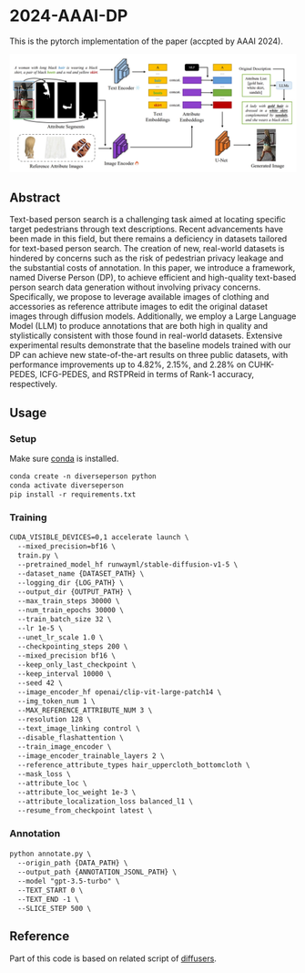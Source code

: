 # 2024-AAAI-DP
This is the pytorch implementation of the paper (accpted by AAAI 2024).

<img src='figure/model.png'>

## Abstract
Text-based person search is a challenging task aimed at locating specific target pedestrians through text descriptions. Recent advancements have been made in this field, but there remains a deficiency in datasets tailored for text-based person search. The creation of new, real-world datasets is hindered by concerns such as the risk of pedestrian privacy leakage and the substantial costs of annotation. In this paper, we introduce a framework, named Diverse Person (DP), to achieve efficient and high-quality text-based person search data generation without involving privacy concerns. Specifically, we propose to leverage available images of clothing and accessories as reference attribute images to edit the original dataset images through diffusion models. Additionally, we employ a Large Language Model (LLM) to produce annotations that are both high in quality and stylistically consistent with those found in real-world datasets. Extensive experimental results demonstrate that the baseline models trained with our DP can achieve new state-of-the-art results on three public datasets, with performance improvements up to 4.82%, 2.15%, and 2.28% on CUHK-PEDES, ICFG-PEDES, and RSTPReid in terms of Rank-1 accuracy, respectively.

## Usage
### Setup
Make sure [conda](https://www.anaconda.com/distribution/) is installed.
```
conda create -n diverseperson python
conda activate diverseperson
pip install -r requirements.txt
```
### Training
```
CUDA_VISIBLE_DEVICES=0,1 accelerate launch \
  --mixed_precision=bf16 \
  train.py \
  --pretrained_model_hf runwayml/stable-diffusion-v1-5 \
  --dataset_name {DATASET_PATH} \
  --logging_dir {LOG_PATH} \
  --output_dir {OUTPUT_PATH} \
  --max_train_steps 30000 \
  --num_train_epochs 30000 \
  --train_batch_size 32 \
  --lr 1e-5 \
  --unet_lr_scale 1.0 \
  --checkpointing_steps 200 \
  --mixed_precision bf16 \
  --keep_only_last_checkpoint \
  --keep_interval 10000 \
  --seed 42 \
  --image_encoder_hf openai/clip-vit-large-patch14 \
  --img_token_num 1 \
  --MAX_REFERENCE_ATTRIBUTE_NUM 3 \
  --resolution 128 \
  --text_image_linking control \
  --disable_flashattention \
  --train_image_encoder \
  --image_encoder_trainable_layers 2 \
  --reference_attribute_types hair_uppercloth_bottomcloth \
  --mask_loss \
  --attribute_loc \
  --attribute_loc_weight 1e-3 \
  --attribute_localization_loss balanced_l1 \
  --resume_from_checkpoint latest \
```
### Annotation
```
python annotate.py \
  --origin_path {DATA_PATH} \
  --output_path {ANNOTATION_JSONL_PATH} \
  --model "gpt-3.5-turbo" \
  --TEXT_START 0 \
  --TEXT_END -1 \
  --SLICE_STEP 500 \
```

## Reference
Part of this code is based on related script of [diffusers](https://github.com/huggingface/diffusers).



